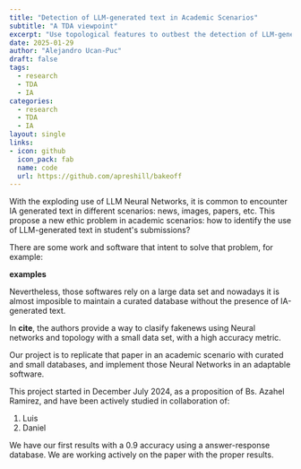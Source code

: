 ```yaml
---
title: "Detection of LLM-generated text in Academic Scenarios"
subtitle: "A TDA viewpoint"
excerpt: "Use topological features to outbest the detection of LLM-generated text in academic scenarios."
date: 2025-01-29
author: "Alejandro Ucan-Puc"
draft: false
tags:
  - research
  - TDA
  - IA
categories:
  - research
  - TDA
  - IA
layout: single
links:
- icon: github
  icon_pack: fab
  name: code
  url: https://github.com/apreshill/bakeoff
---
```


With the exploding use of LLM Neural Networks, it is common to encounter IA generated text in different scenarios: news, images, papers, etc. This propose a new ethic problem in academic scenarios: how to identify the use of LLM-generated text in student's submissions?

There are some work and software that intent to solve that problem, for example:


__examples__

Nevertheless, those softwares rely on a large data set and nowadays it is almost imposible to maintain a curated database without the presence of IA-generated text.

In __cite__, the authors provide a way to clasify fakenews using Neural networks and topology with a small data set, with a high accuracy metric.

Our project is to replicate that paper in an academic scenario with curated and small databases, and implement those Neural Networks in an adaptable software.

This project started in December July 2024, as a proposition of Bs. Azahel Ramirez, and have been actively studied in collaboration of:

1. Luis
2. Daniel

We have our first results with a 0.9 accuracy using a answer-response database. We are working actively on the paper with the proper results.


